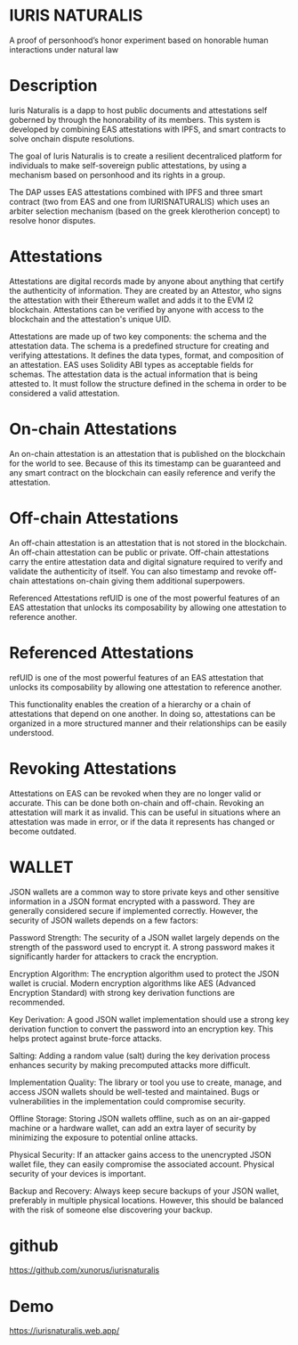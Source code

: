 # IURIS NATURALIS
A proof of personhood’s honor experiment based on honorable human interactions under natural law


# Description

Iuris Naturalis  is a dapp to host public documents and attestations self goberned by through the honorability of its members.
This system is developed by combining EAS attestations with IPFS, and smart contracts to solve onchain dispute resolutions.

The goal of Iuris Naturalis is to create a resilient decentraliced platform for individuals to make self-sovereign public attestations, by using a mechanism based on personhood and its rights in a group.

The DAP usses  EAS  attestations combined with IPFS and three smart contract (two from EAS and one from IURISNATURALIS) which uses an arbiter selection mechanism (based on the greek klerotherion concept) to resolve honor disputes.


# Attestations
Attestations are digital records made by anyone about anything that certify the authenticity of information. They are created by an Attestor, who signs the attestation with their Ethereum wallet and adds it to the EVM l2 blockchain. Attestations can be verified by anyone with access to the blockchain and the attestation's unique UID.

Attestations are made up of two key components: the schema and the attestation data. The schema is a predefined structure for creating and verifying attestations. It defines the data types, format, and composition of an attestation. EAS uses Solidity ABI types as acceptable fields for schemas. The attestation data is the actual information that is being attested to. It must follow the structure defined in the schema in order to be considered a valid attestation.


# On-chain Attestations
An on-chain attestation is an attestation that is published on the blockchain for the world to see. Because of this its timestamp can be guaranteed and any smart contract on the blockchain can easily reference and verify the attestation.

# Off-chain Attestations
An off-chain attestation is an attestation that is not stored in the blockchain. An off-chain attestation can be public or private. Off-chain attestations carry the entire attestation data and digital signature required to verify and validate the authenticity of itself. 
You can also timestamp and revoke off-chain attestations on-chain giving them additional superpowers.

Referenced Attestations
refUID is one of the most powerful features of an EAS attestation that unlocks its composability by allowing one attestation to reference another.

# Referenced Attestations
refUID is one of the most powerful features of an EAS attestation that unlocks its composability by allowing one attestation to reference another.

This functionality enables the creation of a hierarchy or a chain of attestations that depend on one another. In doing so, attestations can be organized in a more structured manner and their relationships can be easily understood.

# Revoking Attestations
Attestations on EAS can be revoked when they are no longer valid or accurate. This can be done both on-chain and off-chain. Revoking an attestation will mark it as invalid. This can be useful in situations where an attestation was made in error, or if the data it represents has changed or become outdated.


# WALLET 
JSON wallets are a common way to store private keys and other sensitive information in a JSON format encrypted with a password. They are generally considered secure if implemented correctly. However, the security of JSON wallets depends on a few factors:

Password Strength: The security of a JSON wallet largely depends on the strength of the password used to encrypt it. A strong password makes it significantly harder for attackers to crack the encryption.

Encryption Algorithm: The encryption algorithm used to protect the JSON wallet is crucial. Modern encryption algorithms like AES (Advanced Encryption Standard) with strong key derivation functions are recommended.

Key Derivation: A good JSON wallet implementation should use a strong key derivation function to convert the password into an encryption key. This helps protect against brute-force attacks.

Salting: Adding a random value (salt) during the key derivation process enhances security by making precomputed attacks more difficult.

Implementation Quality: The library or tool you use to create, manage, and access JSON wallets should be well-tested and maintained. Bugs or vulnerabilities in the implementation could compromise security.

Offline Storage: Storing JSON wallets offline, such as on an air-gapped machine or a hardware wallet, can add an extra layer of security by minimizing the exposure to potential online attacks.

Physical Security: If an attacker gains access to the unencrypted JSON wallet file, they can easily compromise the associated account. Physical security of your devices is important.

Backup and Recovery: Always keep secure backups of your JSON wallet, preferably in multiple physical locations. However, this should be balanced with the risk of someone else discovering your backup.


# github
https://github.com/xunorus/iurisnaturalis

# Demo
https://iurisnaturalis.web.app/